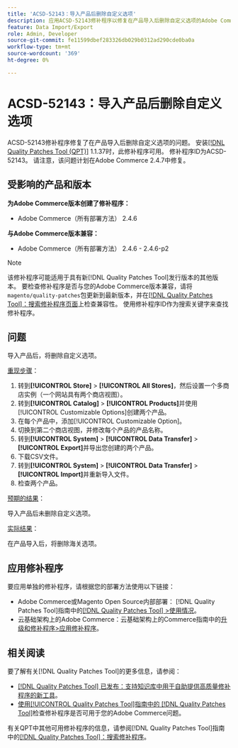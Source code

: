 ```yaml
---
title: 'ACSD-52143：导入产品后删除自定义选项'
description: 应用ACSD-52143修补程序以修复在产品导入后删除自定义选项的Adobe Commerce问题。
feature: Data Import/Export
role: Admin, Developer
source-git-commit: fe11599dbef283326db029b0312ad290cde0ba0a
workflow-type: tm+mt
source-wordcount: '369'
ht-degree: 0%

---
```


# ACSD-52143：导入产品后删除自定义选项

ACSD-52143修补程序修复了在产品导入后删除自定义选项的问题。 安装[[!DNL Quality Patches Tool (QPT)]](https://experienceleague.adobe.com/en/docs/commerce-knowledge-base/kb/announcements/commerce-announcements/magento-quality-patches-released-new-tool-to-self-serve-quality-patches) 1.1.37时，此修补程序可用。 修补程序ID为ACSD-52143。 请注意，该问题计划在Adobe Commerce 2.4.7中修复。

## 受影响的产品和版本

**为Adobe Commerce版本创建了修补程序：**

* Adobe Commerce（所有部署方法） 2.4.6

**与Adobe Commerce版本兼容：**

* Adobe Commerce（所有部署方法） 2.4.6 - 2.4.6-p2

>[!NOTE]
>
>该修补程序可能适用于具有新[!DNL Quality Patches Tool]发行版本的其他版本。 要检查修补程序是否与您的Adobe Commerce版本兼容，请将`magento/quality-patches`包更新到最新版本，并在[[!DNL Quality Patches Tool]：搜索修补程序页面](https://experienceleague.adobe.com/tools/commerce-quality-patches/index.html)上检查兼容性。 使用修补程序ID作为搜索关键字来查找修补程序。

## 问题

导入产品后，将删除自定义选项。

<u>重现步骤</u>：

1. 转到&#x200B;**[!UICONTROL Store]** > **[!UICONTROL All Stores]**，然后设置一个多商店实例（一个网站具有两个商店视图）。
1. 转到&#x200B;**[!UICONTROL Catalog]** > **[!UICONTROL Products]**&#x200B;并使用[!UICONTROL Customizable Options]创建两个产品。
1. 在每个产品中，添加[!UICONTROL Customizable Option]。
1. 切换到第二个商店视图，并修改每个产品的产品名称。
1. 转到&#x200B;**[!UICONTROL System]** > **[!UICONTROL Data Transfer]** > **[!UICONTROL Export]**&#x200B;并导出您创建的两个产品。
1. 下载CSV文件。
1. 转到&#x200B;**[!UICONTROL System]** > **[!UICONTROL Data Transfer]** > **[!UICONTROL Import]**&#x200B;并重新导入文件。
1. 检查两个产品。

<u>预期的结果</u>：

导入产品后未删除自定义选项。

<u>实际结果</u>：

在产品导入后，将删除海关选项。

## 应用修补程序

要应用单独的修补程序，请根据您的部署方法使用以下链接：

* Adobe Commerce或Magento Open Source内部部署： [!DNL Quality Patches Tool]指南中的[[!DNL Quality Patches Tool] >使用情况](/help/tools/quality-patches-tool/usage.md)。
* 云基础架构上的Adobe Commerce：云基础架构上的Commerce指南中的[升级和修补程序>应用修补程序](https://experienceleague.adobe.com/docs/commerce-cloud-service/user-guide/develop/upgrade/apply-patches.html)。

## 相关阅读

要了解有关[!DNL Quality Patches Tool]的更多信息，请参阅：

* [[!DNL Quality Patches Tool] 已发布：支持知识库中用于自助提供高质量修补程序的新工具](https://experienceleague.adobe.com/en/docs/commerce-knowledge-base/kb/announcements/commerce-announcements/magento-quality-patches-released-new-tool-to-self-serve-quality-patches)。
* [使用[!UICONTROL Quality Patches Tool]指南中的 [!DNL Quality Patches Tool]](/help/tools/quality-patches-tool/patches-available-in-qpt/check-patch-for-magento-issue-with-magento-quality-patches.md)检查修补程序是否可用于您的Adobe Commerce问题。


有关QPT中其他可用修补程序的信息，请参阅[!DNL Quality Patches Tool]指南中的[[!DNL Quality Patches Tool]：搜索修补程序](https://experienceleague.adobe.com/tools/commerce-quality-patches/index.html)。
